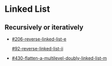 # Linked List

## Recursively or iteratively

*   [#206-reverse-linked-list-e](../by-number/200-250.md#206-reverse-linked-list-e "mention")

    [#92-reverse-linked-list-ii](../by-number/50-100.md#92-reverse-linked-list-ii "mention")
* [#430-flatten-a-multilevel-doubly-linked-list-m](../by-number/400-450.md#430-flatten-a-multilevel-doubly-linked-list-m "mention")
